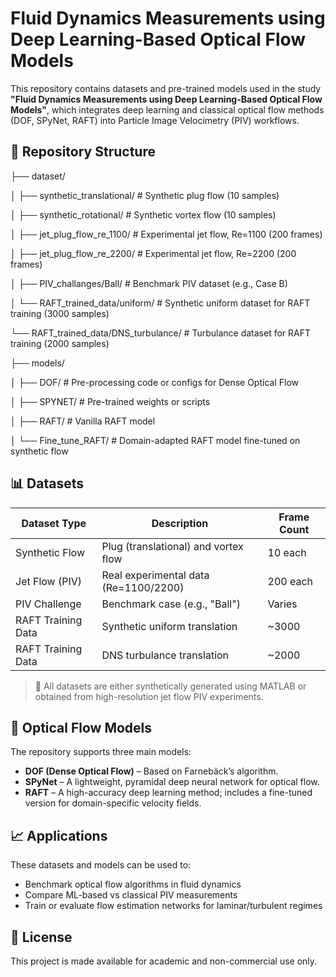 # Fluid Dynamics Measurements using Deep Learning-Based Optical Flow Models

This repository contains datasets and pre-trained models used in the study **"Fluid Dynamics Measurements using Deep Learning-Based Optical Flow Models"**, which integrates deep learning and classical optical flow methods (DOF, SPyNet, RAFT) into Particle Image Velocimetry (PIV) workflows.

## 📁 Repository Structure

├── dataset/

│ ├── synthetic_translational/ # Synthetic plug flow (10 samples)

│ ├── synthetic_rotational/ # Synthetic vortex flow (10 samples)

│ ├── jet_plug_flow_re_1100/ # Experimental jet flow, Re=1100 (200 frames)

│ ├── jet_plug_flow_re_2200/ # Experimental jet flow, Re=2200 (200 frames)

│ ├── PIV_challanges/Ball/ # Benchmark PIV dataset (e.g., Case B)

│ └── RAFT_trained_data/uniform/ # Synthetic uniform dataset for RAFT training (3000 samples)

 └── RAFT_trained_data/DNS_turbulance/ # Turbulance dataset for RAFT training (2000 samples)
 

├── models/

│ ├── DOF/ # Pre-processing code or configs for Dense Optical Flow

│ ├── SPYNET/ # Pre-trained weights or scripts

│ ├── RAFT/ # Vanilla RAFT model

│ └── Fine_tune_RAFT/ # Domain-adapted RAFT model fine-tuned on synthetic flow


## 📊 Datasets

| Dataset Type       | Description                           | Frame Count |
|------------------- |---------------------------------------|-------------|
| Synthetic Flow     | Plug (translational) and vortex flow  | 10 each     |
| Jet Flow (PIV)     | Real experimental data (Re=1100/2200) | 200 each    |
| PIV Challenge      | Benchmark case (e.g., "Ball")         | Varies      |
| RAFT Training Data | Synthetic uniform translation         | ~3000       |
| RAFT Training Data | DNS turbulance translation            | ~2000       |
> 🧪 All datasets are either synthetically generated using MATLAB or obtained from high-resolution jet flow PIV experiments.

## 🤖 Optical Flow Models

The repository supports three main models:
- **DOF (Dense Optical Flow)** – Based on Farnebäck’s algorithm.
- **SPyNet** – A lightweight, pyramidal deep neural network for optical flow.
- **RAFT** – A high-accuracy deep learning method; includes a fine-tuned version for domain-specific velocity fields.

## 📈 Applications

These datasets and models can be used to:
- Benchmark optical flow algorithms in fluid dynamics
- Compare ML-based vs classical PIV measurements
- Train or evaluate flow estimation networks for laminar/turbulent regimes

## 🧷 License

This project is made available for academic and non-commercial use only.
